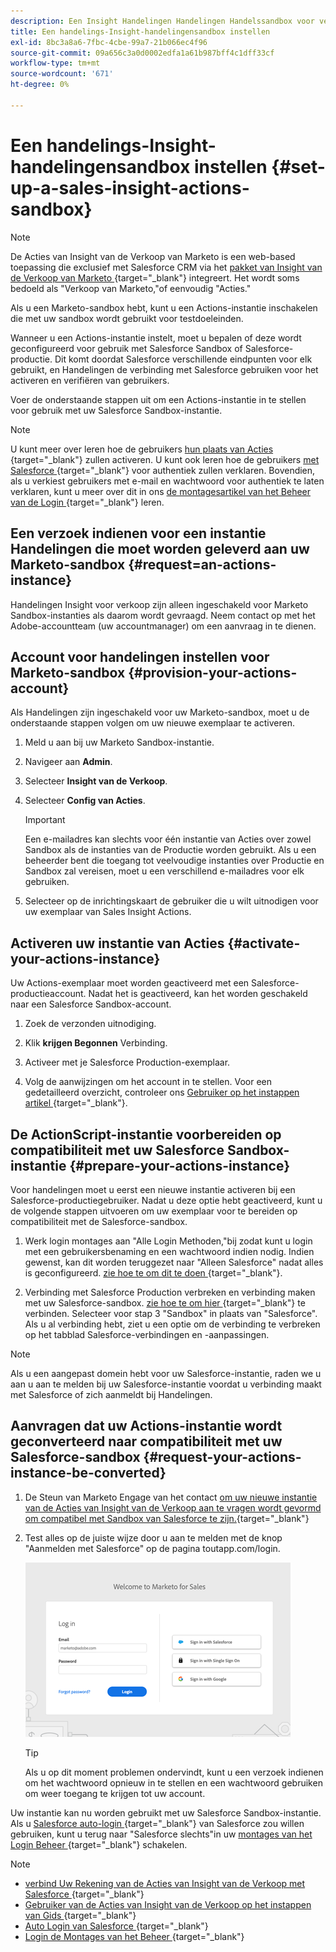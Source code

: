 ```yaml
---
description: Een Insight Handelingen Handelingen Handelssandbox voor verkoop instellen - Marketo Docs - Productdocumentatie
title: Een handelings-Insight-handelingensandbox instellen
exl-id: 8bc3a8a6-7fbc-4cbe-99a7-21b066ec4f96
source-git-commit: 09a656c3a0d0002edfa1a61b987bff4c1dff33cf
workflow-type: tm+mt
source-wordcount: '671'
ht-degree: 0%

---
```


# Een handelings-Insight-handelingensandbox instellen {#set-up-a-sales-insight-actions-sandbox}

>[!NOTE]
>
>De Acties van Insight van de Verkoop van Marketo is een web-based toepassing die exclusief met Salesforce CRM via het [ pakket van Insight van de Verkoop van Marketo ](/help/marketo/product-docs/marketo-sales-insight/msi-for-salesforce/installation/install-marketo-sales-insight-package-in-salesforce-appexchange.md){target="_blank"} integreert. Het wordt soms bedoeld als &quot;Verkoop van Marketo,&quot;of eenvoudig &quot;Acties.&quot;

Als u een Marketo-sandbox hebt, kunt u een Actions-instantie inschakelen die met uw sandbox wordt gebruikt voor testdoeleinden.

Wanneer u een Actions-instantie instelt, moet u bepalen of deze wordt geconfigureerd voor gebruik met Salesforce Sandbox of Salesforce-productie. Dit komt doordat Salesforce verschillende eindpunten voor elk gebruikt, en Handelingen de verbinding met Salesforce gebruiken voor het activeren en verifiëren van gebruikers.

Voer de onderstaande stappen uit om een Actions-instantie in te stellen voor gebruik met uw Salesforce Sandbox-instantie.

>[!NOTE]
>
>U kunt meer over leren hoe de gebruikers [ hun plaats van Acties ](/help/marketo/product-docs/marketo-sales-insight/actions/getting-started/sales-insight-actions-user-onboarding-checklist.md){target="_blank"} zullen activeren. U kunt ook leren hoe de gebruikers [ met Salesforce ](/help/marketo/product-docs/marketo-sales-insight/actions/admin/auto-login-from-salesforce.md){target="_blank"} voor authentiek zullen verklaren. Bovendien, als u verkiest gebruikers met e-mail en wachtwoord voor authentiek te laten verklaren, kunt u meer over dit in ons [ de montagesartikel van het Beheer van de Login ](/help/marketo/product-docs/marketo-sales-insight/actions/admin/login-management-settings.md){target="_blank"} leren.

## Een verzoek indienen voor een instantie Handelingen die moet worden geleverd aan uw Marketo-sandbox {#request=an-actions-instance}

Handelingen Insight voor verkoop zijn alleen ingeschakeld voor Marketo Sandbox-instanties als daarom wordt gevraagd. Neem contact op met het Adobe-accountteam (uw accountmanager) om een aanvraag in te dienen.

## Account voor handelingen instellen voor Marketo-sandbox {#provision-your-actions-account}

Als Handelingen zijn ingeschakeld voor uw Marketo-sandbox, moet u de onderstaande stappen volgen om uw nieuwe exemplaar te activeren.

1. Meld u aan bij uw Marketo Sandbox-instantie.

1. Navigeer aan **Admin**.

1. Selecteer **Insight van de Verkoop**.

1. Selecteer **Config van Acties**.

   >[!IMPORTANT]
   >
   >Een e-mailadres kan slechts voor één instantie van Acties over zowel Sandbox als de instanties van de Productie worden gebruikt. Als u een beheerder bent die toegang tot veelvoudige instanties over Productie en Sandbox zal vereisen, moet u een verschillend e-mailadres voor elk gebruiken.

1. Selecteer op de inrichtingskaart de gebruiker die u wilt uitnodigen voor uw exemplaar van Sales Insight Actions.

## Activeren uw instantie van Acties {#activate-your-actions-instance}

Uw Actions-exemplaar moet worden geactiveerd met een Salesforce-productieaccount. Nadat het is geactiveerd, kan het worden geschakeld naar een Salesforce Sandbox-account.

1. Zoek de verzonden uitnodiging.

1. Klik **krijgen Begonnen** Verbinding.

1. Activeer met je Salesforce Production-exemplaar.

1. Volg de aanwijzingen om het account in te stellen. Voor een gedetailleerd overzicht, controleer ons [ Gebruiker op het instappen artikel ](/help/marketo/product-docs/marketo-sales-insight/actions/getting-started/sales-insight-actions-user-onboarding-guide.md){target="_blank"}.

## De ActionScript-instantie voorbereiden op compatibiliteit met uw Salesforce Sandbox-instantie {#prepare-your-actions-instance}

Voor handelingen moet u eerst een nieuwe instantie activeren bij een Salesforce-productiegebruiker. Nadat u deze optie hebt geactiveerd, kunt u de volgende stappen uitvoeren om uw exemplaar voor te bereiden op compatibiliteit met de Salesforce-sandbox.

1. Werk login montages aan &quot;Alle Login Methoden,&quot;bij zodat kunt u login met een gebruikersbenaming en een wachtwoord indien nodig. Indien gewenst, kan dit worden teruggezet naar &quot;Alleen Salesforce&quot; nadat alles is geconfigureerd. [ zie hoe te om dit te doen ](/help/marketo/product-docs/marketo-sales-insight/actions/admin/login-management-settings.md){target="_blank"}.

1. Verbinding met Salesforce Production verbreken en verbinding maken met uw Salesforce-sandbox. [ zie hoe te om hier ](/help/marketo/product-docs/marketo-sales-insight/actions/crm/salesforce-integration/connect-your-sales-insight-actions-account-to-salesforce.md){target="_blank"} te verbinden. Selecteer voor stap 3 &quot;Sandbox&quot; in plaats van &quot;Salesforce&quot;. Als u al verbinding hebt, ziet u een optie om de verbinding te verbreken op het tabblad Salesforce-verbindingen en -aanpassingen.

>[!NOTE]
>
>Als u een aangepast domein hebt voor uw Salesforce-instantie, raden we u aan u aan te melden bij uw Salesforce-instantie voordat u verbinding maakt met Salesforce of zich aanmeldt bij Handelingen.

## Aanvragen dat uw Actions-instantie wordt geconverteerd naar compatibiliteit met uw Salesforce-sandbox {#request-your-actions-instance-be-converted}

1. De Steun van Marketo Engage van het contact [ om uw nieuwe instantie van de Acties van Insight van de Verkoop aan te vragen wordt gevormd om compatibel met Sandbox van Salesforce te zijn.](https://nation.marketo.com/t5/support/ct-p/Support){target="_blank"}

1. Test alles op de juiste wijze door u aan te melden met de knop &quot;Aanmelden met Salesforce&quot; op de pagina toutapp.com/login.

   ![](assets/set-up-a-sales-insight-actions-sandbox-1.png)

   >[!TIP]
   >
   >Als u op dit moment problemen ondervindt, kunt u een verzoek indienen om het wachtwoord opnieuw in te stellen en een wachtwoord gebruiken om weer toegang te krijgen tot uw account.

Uw instantie kan nu worden gebruikt met uw Salesforce Sandbox-instantie. Als u [ Salesforce auto-login ](/help/marketo/product-docs/marketo-sales-insight/actions/admin/auto-login-from-salesforce.md){target="_blank"} van Salesforce zou willen gebruiken, kunt u terug naar &quot;Salesforce slechts&quot;in uw [ montages van het Login Beheer ](/help/marketo/product-docs/marketo-sales-insight/actions/admin/login-management-settings.md){target="_blank"} schakelen.

>[!NOTE]
>
>* [ verbind Uw Rekening van de Acties van Insight van de Verkoop met Salesforce ](/help/marketo/product-docs/marketo-sales-insight/actions/crm/salesforce-integration/connect-your-sales-insight-actions-account-to-salesforce.md){target="_blank"}
>* [ Gebruiker van de Acties van Insight van de Verkoop op het instappen van Gids ](/help/marketo/product-docs/marketo-sales-insight/actions/getting-started/sales-insight-actions-user-onboarding-guide.md){target="_blank"}
>* [ Auto Login van Salesforce ](/help/marketo/product-docs/marketo-sales-insight/actions/admin/auto-login-from-salesforce.md){target="_blank"}
>* [ Login de Montages van het Beheer ](/help/marketo/product-docs/marketo-sales-insight/actions/admin/login-management-settings.md){target="_blank"}
